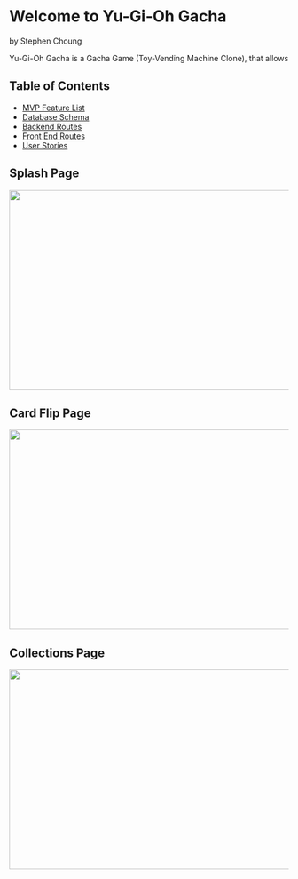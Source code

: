 # Welcome to Yu-Gi-Oh Gacha
by Stephen Choung

Yu-Gi-Oh Gacha is a Gacha Game (Toy-Vending Machine Clone), that allows

## Table of Contents
* [MVP Feature List](https://github.com/Twprcntmlk/CapStoneProject/wiki/MVP-Feature-List)
* [Database Schema](https://github.com/Twprcntmlk/CapStoneProject/wiki/Database-Schema)
* [Backend Routes](https://github.com/Twprcntmlk/CapStoneProject/wiki/API-Routes)
* [Front End Routes](https://github.com/Twprcntmlk/CapStoneProject/wiki/Frontend-Routes)
* [User Stories](https://github.com/Twprcntmlk/CapStoneProject/wiki/User-Stories)

## Splash Page
<img src="./react-app/src/components/images/YGOSplashGIF.gif" width=640px height=360px>

## Card Flip Page
<img src="./react-app/src/components/images/YGOGachaCardFlipGIF.gif" width=640px height=360px>

## Collections Page
<img src="./react-app/src/components/images/YGOGachaCollectionsGIF.gif" width=640px height=360px>
